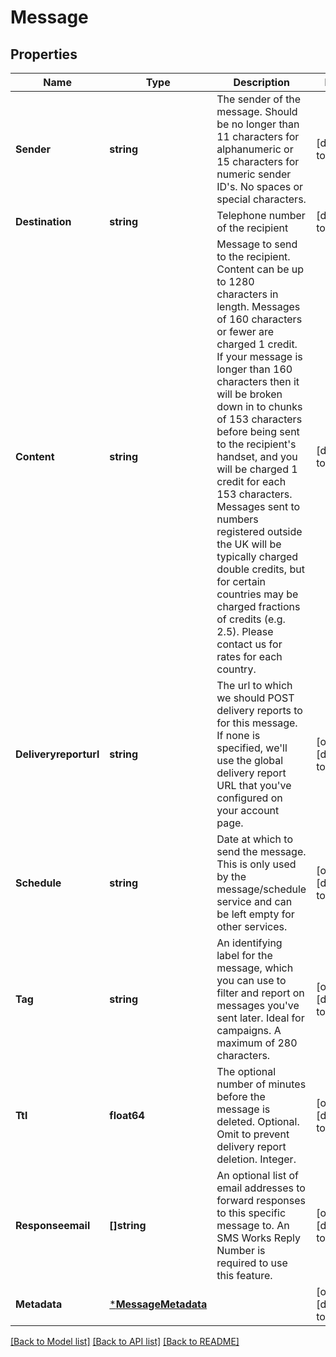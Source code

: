 # Message

## Properties
Name | Type | Description | Notes
------------ | ------------- | ------------- | -------------
**Sender** | **string** | The sender of the message. Should be no longer than 11 characters for alphanumeric or 15 characters for numeric sender ID&#x27;s. No spaces or special characters. | [default to null]
**Destination** | **string** | Telephone number of the recipient | [default to null]
**Content** | **string** | Message to send to the recipient. Content can be up to 1280 characters in length. Messages of 160 characters or fewer are charged 1 credit. If your message is longer than 160 characters then it will be broken down in to chunks of 153 characters before being sent to the recipient&#x27;s handset, and you will be charged 1 credit for each 153 characters. Messages sent to numbers registered outside the UK will be typically charged double credits, but for certain countries may be charged fractions of credits (e.g. 2.5). Please contact us for rates for each country. | [default to null]
**Deliveryreporturl** | **string** | The url to which we should POST delivery reports to for this message. If none is specified, we&#x27;ll use the global delivery report URL that you&#x27;ve configured on your account page. | [optional] [default to null]
**Schedule** | **string** | Date at which to send the message. This is only used by the message/schedule service and can be left empty for other services. | [optional] [default to null]
**Tag** | **string** | An identifying label for the message, which you can use to filter and report on messages you&#x27;ve sent later. Ideal for campaigns. A maximum of 280 characters. | [optional] [default to null]
**Ttl** | **float64** | The optional number of minutes before the message is deleted. Optional. Omit to prevent delivery report deletion. Integer. | [optional] [default to null]
**Responseemail** | **[]string** | An optional list of email addresses to forward responses to this specific message to. An SMS Works Reply Number is required to use this feature. | [optional] [default to null]
**Metadata** | [***MessageMetadata**](Message_metadata.md) |  | [optional] [default to null]

[[Back to Model list]](../README.md#documentation-for-models) [[Back to API list]](../README.md#documentation-for-api-endpoints) [[Back to README]](../README.md)

